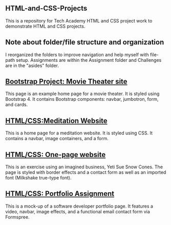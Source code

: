 ## HTML-and-CSS-Projects
This is a repository for Tech Academy HTML and CSS project work to demonstrate HTML and CSS projects. 

## Note about folder/file structure and organization
I reorganized the folders to improve navigation and help myself with file-path setup. Assignments are within the Assignment folder and Challenges are in the "asides" folder.

## [Bootstrap Project: Movie Theater site](assignments/Bootstrap4_project/)
This page is an example home page for a movie theater. It is styled using Bootstrap 4. It contains Bootstrap components: navbar, jumbotron, form, and cards.

## [HTML/CSS:Meditation Website ](Website_Project)
This is a home page for a meditation website. It is styled using CSS. It contains a navbar, image containers, and a form.

## [HTML/CSS: One-page website](assignments/One-Page_Website)
This is an exercise using an imagined business, Yeti Sue Snow Cones. The page is styled with border effects and a contact form as well as an imported font (Milkshake true-type font).

## [HTML/CSS: Portfolio Assignment](Portfolio_Website_Assignment)
This is a mock-up of a software developer portfolio page. It features a video, navbar, image effects, and a functional email contact form via Formspree.
